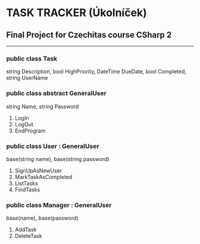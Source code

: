 # TASK TRACKER (Úkolníček)

## Final Project for Czechitas course CSharp 2
----------------------------------------------

### public class Task

string Description, bool HighPriority, DateTime DueDate, bool Completed, string UserName

### public class abstract GeneralUser

string Name, string Password

1. LogIn
2. LogOut
3. EndProgram

### public class User : GeneralUser

base(string name), base(string password)

1. SignUpAsNewUser
2. MarkTaskAsCompleted
3. ListTasks
4. FindTasks

### public class Manager : GeneralUser

base(name), base(password)

1. AddTask
2. DeleteTask
